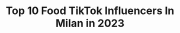 ---
title: Top 10 Food TikTok Influencers In Milan in 2023
description: >-
  Find top food TikTok influencers in Milan in 2023. Most popular hashtags: #milano #food #perte #milan.
platform: TikTok
hits: 24
text_top: Identify the best TikTok influencers on inBeat.
text_bottom: Our database aggregates 24 TikTok influencers like this in Milan, Italy for you to connect with.
profiles:
  - username: "marikaandgiada"
    fullname: >-
      M & G
    bio: >-
      • Milan 🇮🇹 • Instagram: marikaandgiada • Collab: sorichettigiada@gmail.com
    location: "Italy"
    followers: 268900
    engagement: 1541
    commentsToLikes: 0.007552
    id: ck8f8vjo63mkk0j78jjed68rf
    verified: false
    hashtags: "#euphoria, #summer, #fyp, #foryou"
  - username: "inquarantena"
    fullname: >-
      Fiorenzo Piracci
    bio: >-
      Faccio casini
    location: "Italy"
    followers: 8308
    engagement: 708
    commentsToLikes: 0.040887
    id: ckcv6mgz1ppel0j23q4irn7y2
    verified: false
    hashtags: "#chills, #foryou, #fyp, #neiperte"
  - username: "alletattoo75"
    fullname: >-
      Alletattoo
    bio: >-
      Tatuatore dei vip👍 14 Guinness World Records👍 Follow TWITCH,INSTAGRAM,YOUTUBE
    location: "Italy"
    followers: 98800
    engagement: 1002
    commentsToLikes: 0.013387
    id: ck9a7bkjc6ww10j787knwjh0d
    verified: false
    hashtags: "#perte, #alletattoo, #foryou, #tattooshop"
  - username: "sorbilloofficial"
    fullname: >-
      Gino Sorbillo
    bio: >-
      Pizzerie Sorbillo ®️ Napoli, Tokyo, New York, Miami Beach, Milano, Roma, Genova
    location: "Italy"
    followers: 17200
    engagement: 420
    commentsToLikes: 0.011854
    id: ck8to6t5ylifg0j78u5rs3yq0
    verified: false
    hashtags: "#napoli, #tiktok, #pizza, #sorbillo"
  - username: "milanhouses"
    fullname: >-
      Milan Houses
    bio: >-
      milanhouses.com
    location: "Italy"
    followers: 2075
    engagement: 2372
    commentsToLikes: 0.003964
    id: ckc1rjl9lvyy90j231o9h11vu
    verified: false
    hashtags: "#milan, #milano, #home, #monolocalemilano"
  - username: "gelatogram.italia"
    fullname: >-
      gelatogram.italia
    bio: >-
      Cerca Gusta Condividi La guida per gli amanti del gelato 🇮🇹 #gelatogram_italia
    location: "Italy"
    followers: 15000
    engagement: 962
    commentsToLikes: 0.005241
    id: ck8vv7suel1710j78ea4s9hf3
    verified: false
    hashtags: "#gelatoitaliano, #conogelato, #foodporn, #cioccolato"
  - username: "gianspe"
    fullname: >-
      Gian
    bio: >-
      📸 Photographer 📍Milan For shooting and collab: IG or ✉ gianspez@gmail.com
    location: "Italy"
    followers: 7949
    engagement: 954
    commentsToLikes: 0.017172
    id: ckbqionll3wdj0j2300k8cemq
    verified: false
    hashtags: "#shooting, #tutorial, #sunset, #sea"
  - username: "valentina_galassi"
    fullname: >-
      valentina_galassi
    bio: >-
      •model •based in Milan 📍 •only positive vibes🌈and a healthy life 🌱🧘🏼‍♀️
    location: "Italy"
    followers: 38500
    engagement: 1140
    commentsToLikes: 0.009052
    id: ckbf9cmr707cj0j23glh8972f
    verified: false
    hashtags: "#veganfood, #photo, #modellife, #whatieatinaday"
  - username: "pepenymi"
    fullname: >-
      PEPE nymi
    bio: >-
      Integrated Communication Agency Idea developers and funny people 📍Milan, Italy
    location: "Italy"
    followers: 4548
    engagement: 594
    commentsToLikes: 0.023098
    id: ckbfdnlp8723q0j23jzklz10k
    verified: false
    hashtags: "#bookcover, #bookclub, #books, #bookchallenge"
  - username: "leodonofrio"
    fullname: >-
      Leonardo D’Onofrio
    bio: >-
      Milano, Italy 🇮🇹⚽️🔥 Instagram: @leodonofrio_
    location: "Italy"
    followers: 18200
    engagement: 878
    commentsToLikes: 0.019986
    id: ckb93jpemkey80j23jhl7hd53
    verified: false
    hashtags: "#universita, #milan, #ronaldo, #seriea"
---
